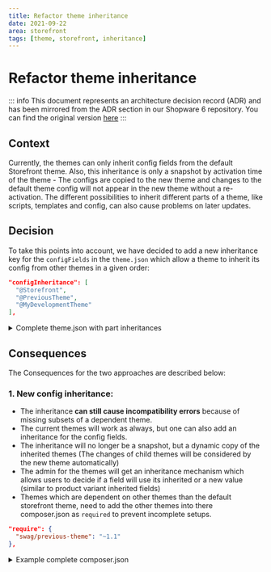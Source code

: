 ```yaml
---
title: Refactor theme inheritance
date: 2021-09-22
area: storefront
tags: [theme, storefront, inheritance]
---
```


# Refactor theme inheritance

::: info
This document represents an architecture decision record (ADR) and has been mirrored from the ADR section in our Shopware 6 repository.
You can find the original version [here](https://github.com/shopware/shopware/blob/trunk/adr/2021-09-22-refactor-theme-inheritance.md)
:::

## Context
Currently, the themes can only inherit config fields from the default Storefront theme.
Also, this inheritance is only a snapshot by activation time of the theme - The configs are copied to the new theme and changes to the default theme config will not appear in the new theme without a re-activation.
The different possibilities to inherit different parts of a theme, like scripts, templates and config, can also cause problems on later updates.

## Decision
To take this points into account, we have decided to add a new inheritance key for the `configFields` in the `theme.json` which allow a theme to inherit its config from other themes in a given order:

```json
"configInheritance": [
  "@Storefront",
  "@PreviousTheme",
  "@MyDevelopmentTheme"
],
```
<details>
  <summary>Complete theme.json with part inheritances</summary>

```json
{
  "name": "MyDevelopmentTheme",
  "author": "Shopware AG",
  "views": [
    "@Storefront",
    "@Plugins",
    "@MyDevelopmentTheme"
  ],
  "style": [
    "app/storefront/src/scss/overrides.scss",
    "@Storefront",
    "app/storefront/src/scss/base.scss"
  ],
  "script": [
    "@Storefront",
    "app/storefront/dist/storefront/js/my-development-theme.js"
  ],
  "asset": [
    "@Storefront",
    "app/storefront/src/assets"
  ],
  "configInheritance": [
    "@Storefront",
    "@PreviousTheme",
    "@MyDevelopmentTheme"
  ],
  "config": {
    "blocks": {
      "exampleBlock": {
        "label": {
          "en-GB": "Example block",
          "de-DE": "Beispiel Block"
        }
      }
    },
    "sections": {
      "exampleSection": {
        "label": {
          "en-GB": "Example section",
          "de-DE": "Beispiel Sektion"
        }
      }
    },
    "fields": {
      "my-single-test-select-field": {
        "editable": false
      },
      "my-single-select-field": {
        "label": {
          "en-GB": "Select a font size",
          "de-DE": "Wähle ein Schriftgröße"
        },
        "type": "text",
        "value": "24",
        "custom": {
          "componentName": "sw-single-select",
          "options": [
            {
              "value": "16",
              "label": {
                "en-GB": "16px",
                "de-DE": "16px"
              }
            },
            {
              "value": "20",
              "label": {
                "en-GB": "20px",
                "de-DE": "20px"
              }
            },
            {
              "value": "24",
              "label": {
                "en-GB": "24px",
                "de-DE": "24px"
              }
            }
          ]
        },
        "editable": true,
        "block": "exampleBlock",
        "section": "exampleSection"
      },
      "usps-positions": {
        "label": {
          "en-GB": "Position",
          "de-DE": "Position"
        },
        "scss": true,
        "type": "text",
        "value": [
          "top",
          "bottom"
        ],
        "custom": {
          "componentName": "sw-multi-select",
          "options": [
            {
              "value": "bottom",
              "label": {
                "en-GB": "bottom",
                "de-DE": "unten"
              }
            },
            {
              "value": "top",
              "label": {
                "en-GB": "top",
                "de-DE": "oben"
              }
            },
            {
              "value": "middle",
              "label": {
                "en-GB": "middle",
                "de-DE": "mittel"
              }
            }
          ]
        },
        "editable": true,
        "tab": "usps",
        "block": "exampleBlock",
        "section": "exampleSection"
      }
    }
  }
}
```
</details>

## Consequences
The Consequences for the two approaches are described below:
### 1. New config inheritance:
* The inheritance **can still cause incompatibility errors** because of missing subsets of a dependent theme.
* The current themes will work as always, but one can also add an inheritance for the config fields.
* The inheritance will no longer be a snapshot, but a dynamic copy of the inherited themes (The changes of child themes will be considered by the new theme automatically)
* The admin for the themes will get an inheritance mechanism which allows users to decide if a field will use its inherited or a new value (similar to product variant inherited fields)
* Themes which are dependent on other themes than the default storefront theme, need to add the other themes into there composer.json as `required` to prevent incomplete setups.

```json
"require": {
  "swag/previous-theme": "~1.1"
},
```

<details>
  <summary>Example complete composer.json</summary>

```json
{
  "name": "swag/my-development-theme",
  "description": "My Development Theme",
  "type": "shopware-platform-plugin",
  "version": "1.7",
  "license": "MIT",
  "autoload": {
    "psr-4": {
      "MyDevelopmentTheme\\": "src/"
    }
  },
  "require": {
    "swag/previous-theme": "~1.1"
  },
  "extra": {
    "shopware-plugin-class": "MyDevelopmentTheme\\MyDevelopmentTheme",
    "label": {
      "de-DE": "Theme MyDevelopmentTheme plugin",
      "en-GB": "Theme MyDevelopmentTheme plugin"
    }
  }
}
```
</details>
